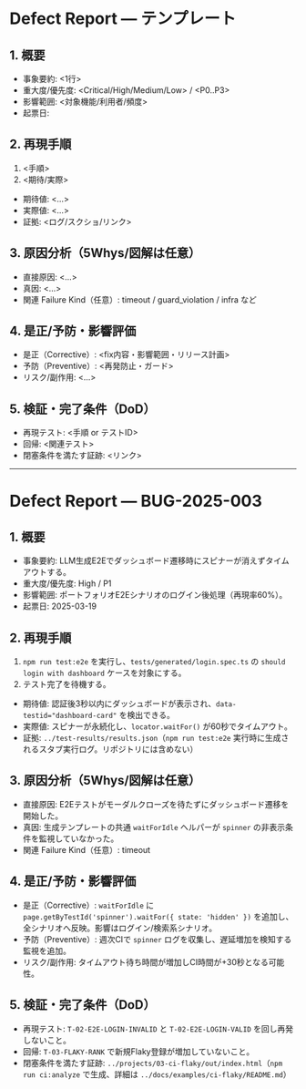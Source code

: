 # Defect Report — テンプレート

## 1. 概要
- 事象要約: <1行>
- 重大度/優先度: <Critical/High/Medium/Low> / <P0..P3>
- 影響範囲: <対象機能/利用者/頻度>
- 起票日: <YYYY-MM-DD>

## 2. 再現手順
1) <手順>
2) <期待/実際>
- 期待値: <…>
- 実際値: <…>
- 証拠: <ログ/スクショ/リンク>

## 3. 原因分析（5Whys/図解は任意）
- 直接原因: <…>
- 真因: <…>
- 関連 Failure Kind（任意）: timeout / guard_violation / infra など

## 4. 是正/予防・影響評価
- 是正（Corrective）: <fix内容・影響範囲・リリース計画>
- 予防（Preventive）: <再発防止・ガード>
- リスク/副作用: <…>

## 5. 検証・完了条件（DoD）
- 再現テスト: <手順 or テストID>
- 回帰: <関連テスト>
- 閉塞条件を満たす証跡: <リンク>

---

# Defect Report — BUG-2025-003

## 1. 概要
- 事象要約: LLM生成E2Eでダッシュボード遷移時にスピナーが消えずタイムアウトする。
- 重大度/優先度: High / P1
- 影響範囲: ポートフォリオE2Eシナリオのログイン後処理（再現率60%）。
- 起票日: 2025-03-19

## 2. 再現手順
1) `npm run test:e2e` を実行し、`tests/generated/login.spec.ts` の `should login with dashboard` ケースを対象にする。
2) テスト完了を待機する。
- 期待値: 認証後3秒以内にダッシュボードが表示され、`data-testid="dashboard-card"` を検出できる。
- 実際値: スピナーが永続化し、`locator.waitFor()` が60秒でタイムアウト。
- 証拠: `../test-results/results.json`（`npm run test:e2e` 実行時に生成されるスタブ実行ログ。リポジトリには含めない）

## 3. 原因分析（5Whys/図解は任意）
- 直接原因: E2Eテストがモーダルクローズを待たずにダッシュボード遷移を開始した。
- 真因: 生成テンプレートの共通 `waitForIdle` ヘルパーが `spinner` の非表示条件を監視していなかった。
- 関連 Failure Kind（任意）: timeout

## 4. 是正/予防・影響評価
- 是正（Corrective）: `waitForIdle` に `page.getByTestId('spinner').waitFor({ state: 'hidden' })` を追加し、全シナリオへ反映。影響はログイン/検索系シナリオ。
- 予防（Preventive）: 週次CIで `spinner` ログを収集し、遅延増加を検知する監視を追加。
- リスク/副作用: タイムアウト待ち時間が増加しCI時間が+30秒となる可能性。

## 5. 検証・完了条件（DoD）
- 再現テスト: `T-02-E2E-LOGIN-INVALID` と `T-02-E2E-LOGIN-VALID` を回し再発しないこと。
- 回帰: `T-03-FLAKY-RANK` で新規Flaky登録が増加していないこと。
- 閉塞条件を満たす証跡: `../projects/03-ci-flaky/out/index.html`（`npm run ci:analyze` で生成、詳細は `../docs/examples/ci-flaky/README.md`）
